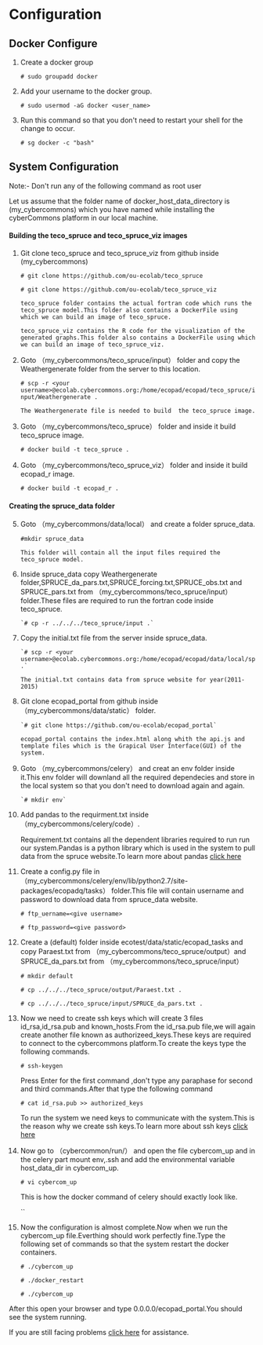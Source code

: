 Configuration
==============



Docker Configure
-----------------

1. Create a docker group

      `# sudo groupadd docker`

2. Add your username to the docker group.

      ` # sudo usermod -aG docker <user_name> ` 
      
3. Run this command so that you don't need to restart your shell for the change to occur.

      `# sg docker -c "bash"`

System Configuration
----------------------
Note:- Don't run any of the following command as root user

Let us assume that the folder name of docker_host_data_directory is (my_cybercommons) which you have named while installing the cyberCommons platform in our local machine.

#### Building the teco_spruce and teco_spruce_viz images

1. Git clone teco_spruce and teco_spruce_viz from github inside (my_cybercommons)
   

     `# git clone https://github.com/ou-ecolab/teco_spruce`

     `# git clone https://github.com/ou-ecolab/teco_spruce_viz`

       teco_spruce folder contains the actual fortran code which runs the teco_spruce model.This folder also contains a DockerFile using which we can build an image of teco_spruce.

       teco_spruce_viz contains the R code for the visualization of the generated graphs.This folder also contains a DockerFile using which we can build an image of teco_spruce_viz.


2. Goto （my_cybercommons/teco_spruce/input） folder and copy the Weathergenerate folder from the server to this location. 
   
     `# scp -r <your username>@ecolab.cybercommons.org:/home/ecopad/ecopad/teco_spruce/input/Weathergenerate .`


       The Weathergenerate file is needed to build  the teco_spruce image.


3. Goto （my_cybercommons/teco_spruce） folder and inside it build teco_spruce image.

     `# docker build -t teco_spruce .`

4. Goto （my_cybercommons/teco_spruce_viz） folder and inside it build ecopad_r image.

     `# docker build -t ecopad_r .`

#### Creating the spruce_data folder

5. Goto （my_cybercommons/data/local） and create a folder spruce_data.

     `#mkdir spruce_data`

       This folder will contain all the input files required the teco_spruce model.

6. Inside spruce_data copy Weathergenerate folder,SPRUCE_da_pars.txt,SPRUCE_forcing.txt,SPRUCE_obs.txt and SPRUCE_pars.txt  from          （my_cybercommons/teco_spruce/input） folder.These files are required to run the fortran code inside teco_spruce. 
 
       `# cp -r ../../../teco_spruce/input .`

7. Copy the initial.txt file from the server inside spruce_data.
 
       `# scp -r <your username>@ecolab.cybercommons.org:/home/ecopad/ecopad/data/local/spruce_data/initial.txt .`

       The initial.txt contains data from spruce website for year(2011-2015)

8. Git clone ecopad_portal from github inside （my_cybercommons/data/static） folder.
 
       `# git clone https://github.com/ou-ecolab/ecopad_portal`

       ecopad_portal contains the index.html along whith the api.js and template files which is the Grapical User Interface(GUI) of the system.

9. Goto （my_cybercommons/celery） and creat an env folder inside it.This env folder will downland all the required dependecies and store in the local system so that you don't need to download again and again.

       `# mkdir env`

10. Add pandas to the requirment.txt inside （my_cybercommons/celery/code）.

       Requirement.txt contains all the dependent libraries required to run run our system.Pandas is a python library which is used in the system to pull data from the spruce website.To learn more about pandas [click here](http://pandas.pydata.org/)

11. Create a config.py file in （my_cybercommons/celery/env/lib/python2.7/site-packages/ecopadq/tasks） folder.This file will contain username and password to download data from spruce_data website.

    `# ftp_uername=<give username>`
    
    `# ftp_password=<give password>`

12. Create a (default) folder inside ecotest/data/static/ecopad_tasks and copy Paraest.txt from （my_cybercommons/teco_spruce/output）and SPRUCE_da_pars.txt from （my_cybercommons/teco_spruce/input）

       `# mkdir default`
    
       `# cp ../../../teco_spruce/output/Paraest.txt .`
    
       `# cp ../../../teco_spruce/input/SPRUCE_da_pars.txt .`



13. Now we need to create ssh keys which will create 3 files id_rsa,id_rsa.pub and known_hosts.From the id_rsa.pub file,we will again create another file known as authorizeed_keys.These keys are required to connect to the cybercommons platform.To create the keys type the following commands.

    `# ssh-keygen`
    
       Press Enter for the first command ,don't type any paraphase for second and third commands.After that type the following command
    
    `# cat id_rsa.pub >> authorized_keys`

       To run the system we need keys to communicate with the system.This is the reason why we create ssh keys.To learn more about ssh keys [click here](https://help.github.com/articles/generating-an-ssh-key/)

14. Now go to （cybercommon/run/） and open the file cybercom_up and in the celery part mount env,.ssh and add the environmental          variable host_data_dir in cybercom_up.
    
    `# vi cybercom_up`
    
       This is how the docker command of celery should exactly look like.

    ``

15. Now the configuration is almost complete.Now when we run the cybercom_up file.Everthing should work perfectly fine.Type the           following set of commands so that the system restart the docker containers.
   
    `# ./cybercom_up`

    `# ./docker_restart`

    `# ./cybercom_up`
 
 After this open your browser and type 0.0.0.0/ecopad_portal.You should see the system running.
 
 If you are still facing problems [click here](https://github.com/ou-ecolab/ecopad_documentation/tree/master/system_control) for  assistance.
   
